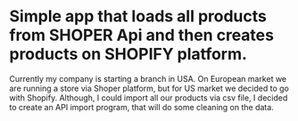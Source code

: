 # Simple app that loads all products from SHOPER Api and then creates products on SHOPIFY platform.


Currently my company is starting a branch in USA. On European market we are running a store via Shoper platform, but for US market we decided to go with Shopify.
Although, I could import all our products via csv file, I decided to create an API import program, that will do some cleaning on the data.